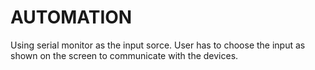 # AUTOMATION
Using serial monitor as the input sorce.
User has to choose the input as shown on the screen to communicate with the devices.
